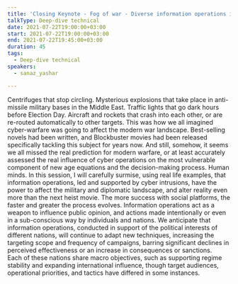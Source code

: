```yaml
---
title: 'Closing Keynote - Fog of war - Diverse information operations in modern warfare'
talkType: Deep-dive technical
date: 2021-07-22T19:00:00+03:00
start: 2021-07-22T19:00:00+03:00
end: 2021-07-22T19:45:00+03:00
duration: 45
tags:
  - Deep-dive technical
speakers:
  - sanaz_yashar

---
```

Centrifuges that stop circling. Mysterious explosions that take place in anti-missile military bases in the Middle East. Traffic lights that go dark hours before Election Day. Aircraft and rockets that crash into each other, or are re-routed automatically to other targets. This was how we all imagined cyber-warfare was going to affect the modern war landscape. Best-selling novels had been written, and Blockbuster movies had been released specifically tackling this subject for years now. And still, somehow, it seems we all missed the real prediction for modern warfare, or at least accurately assessed the real influence of cyber operations on the most vulnerable component of new age equations and the decision-making process.
Human minds.
In this session, I will carefully surmise, using real life examples, that information operations, led and supported by cyber intrusions, have the power to affect the military and diplomatic landscape, and alter reality even more than the next heist movie. The more success with social platforms, the faster and greater the process evolves. Information operations act as a weapon to influence public opinion, and actions made intentionally or even in a sub-conscious way by individuals and nations.
We anticipate that information operations, conducted in support of the political interests of different nations, will continue to adapt new techniques, increasing the targeting scope and frequency of campaigns, barring significant declines in perceived effectiveness or an increase in consequences or sanctions.  
Each of these nations share macro objectives, such as supporting regime stability and expanding international influence, though target audiences, operational priorities, and tactics have differed in some instances.